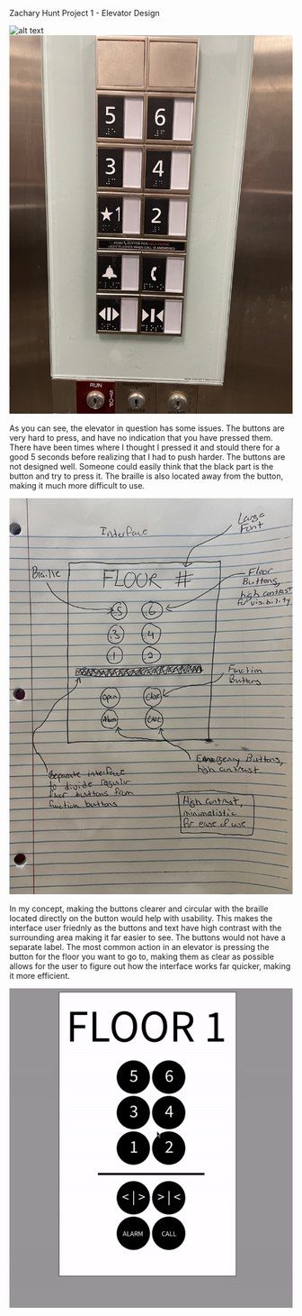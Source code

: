 Zachary Hunt
Project 1 - Elevator Design

![alt text](https://github.com/ZHUNT64/p1.zachary.hunt/blob/main/ElevatorGif.gif?raw=true)
![alt text](https://github.com/ZHUNT64/p1.zachary.hunt/blob/main/ElevatorJPG.JPEG?raw=true)

As you can see, the elevator in question has some issues. The buttons are very hard to press, and have no indication that you have pressed them. There have been times where I thought I pressed it and stould there for a good 5 seconds before realizing that I had to push harder. The buttons are not designed well. Someone could easily think that the black part is the button and try to press it. The braille is also located away from the button, making it much more difficult to use.

![alt text](https://github.com/ZHUNT64/p1.zachary.hunt/blob/main/sketch.JPEG?raw=true)

In my concept, making the buttons clearer and circular with the braille located directly on the button would help with usability. This makes the interface user friednly as the buttons and text have high contrast with the surrounding area making it far easier to see. The buttons would not have a separate label. The most common action in an elevator is pressing the button for the floor you want to go to, making them as clear as possible allows for the user to figure out how the interface works far quicker, making it more efficient.

![alt text](https://github.com/ZHUNT64/p1.zachary.hunt/blob/main/interfaceGIF.gif?raw=true)
